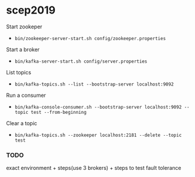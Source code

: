 # scep2019

Start zookeper
- ```bin/zookeeper-server-start.sh config/zookeeper.properties```
   
Start a broker
- ```bin/kafka-server-start.sh config/server.properties```

List topics
- ```bin/kafka-topics.sh --list --bootstrap-server localhost:9092```

Run a consumer
- ```bin/kafka-console-consumer.sh --bootstrap-server localhost:9092 --topic test --from-beginning```

Clear a topic
- ```bin/kafka-topics.sh --zookeeper localhost:2181 --delete --topic test```

### TODO
exact environment + steps(use 3 brokers) + steps to test fault tolerance